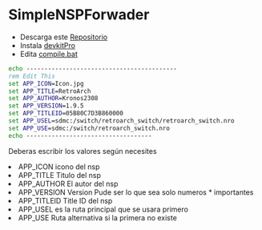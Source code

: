 # SimpleNSPForwader
* Descarga este [Repositorio](https://github.com/StarDustCFW/SimpleNSPForwader/archive/refs/heads/main.zip)
* Instala [devkitPro](https://github.com/devkitPro/installer/releases/latest)
* Edita [compile.bat](/compile.bat)
```bat
echo ------------------------------------------
rem Edit This
set APP_ICON=Icon.jpg
set APP_TITLE=RetroArch
set APP_AUTHOR=Kronos2308
set APP_VERSION=1.9.5
set APP_TITLEID=05B80C7D3B860000
set APP_USEL=sdmc:/switch/retroarch_switch/retroarch_switch.nro
set APP_USE=sdmc:/switch/retroarch_switch.nro
echo -----------------------------------

```
Deberas escribir los valores según necesites
<li>APP_ICON icono del nsp 
<li>APP_TITLE Titulo del nsp
<li>APP_AUTHOR El autor del nsp
<li>APP_VERSION Version Pude ser lo que sea solo numeros
* importantes
<li>APP_TITLEID Title ID del nsp
<li>APP_USEL es la ruta principal que se usara primero
<li>APP_USE Ruta alternativa si la primera no existe 
